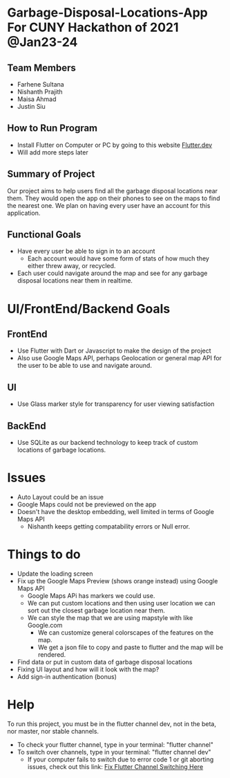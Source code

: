 # Garbage-Disposal-Locations-App For CUNY Hackathon of 2021 @Jan23-24
## Team Members
- Farhene Sultana
- Nishanth Prajith
- Maisa Ahmad
- Justin Siu

## How to Run Program
- Install Flutter on Computer or PC by going to this website [Flutter.dev](https://flutter.dev/docs/get-started/install)
- Will add more steps later 

## Summary of Project
Our project aims to help users find all the garbage disposal locations near them. They would open the app on their phones to see on the maps to find the nearest one.
We plan on having every user have an account for this application.


## Functional Goals
- Have every user be able to sign in to an account
  - Each account would have some form of stats of how much they either threw away, or recycled.
- Each user could navigate around the map and see for any garbage disposal locations near them in realtime.

# UI/FrontEnd/Backend Goals

## FrontEnd
  - Use Flutter with Dart or Javascript to make the design of the project
  - Also use Google Maps API, perhaps Geolocation or general map API for the user to be able to use and navigate around.
## UI
  - Use Glass marker style for transparency for user viewing satisfaction
## BackEnd
  - Use SQLite as our backend technology to keep track of custom locations of garbage locations.


# Issues
- Auto Layout could be an issue
- Google Maps could not be previewed on the app
- Doesn't have the desktop embedding, well limited in terms of Google Maps API
  - Nishanth keeps getting compatability errors or Null error.


# Things to do
- Update the loading screen 
- Fix up the Google Maps Preview (shows orange instead) using Google Maps API
   - Google Maps APi has markers we could use.
   - We can put custom locations and then using user location we can sort out the closest garbage location near them.
   - We can style the map that we are using mapstyle with like Google.com
      - We can customize general colorscapes of the features on the map.
      - We get a json file to copy and paste to flutter and the map will be rendered.
- Find data or put in custom data of garbage disposal locations
- Fixing UI layout and how will it look with the map?
- Add sign-in authentication (bonus)

# Help
To run this project, you must be in the flutter channel dev, not in the beta, nor master, nor stable channels.
- To check your flutter channel, type in your terminal: "flutter channel"
- To switch over channels, type in your terminal: "flutter channel dev"
  - If your computer fails to switch due to error code 1 or git aborting issues, check out this link: [Fix Flutter Channel Switching Here](https://stackoverflow.com/questions/61659910/flutter-error-unable-to-create-dart-snapshot-for-flutter-tool/62140885#62140885?newreg=deb25020c7d1466b8370c7017491bda3)
